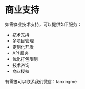 # 商业支持

如需商业技术支持，可以提供如下服务：

-   技术支持
-   多项目管理
-   定制化开发
-   API 服务
-   优化打包限制
-   技术咨询
-   商业授权

有需要可以联系我们微信：lanxingme
